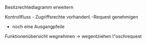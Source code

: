 Besitzrechtediagramm erweitern

Kontrollfluss - Zugriffsrechte vorhanden\\
-Request genehmigen
- noch eine Ausgangpfeile

Funktionenübersicht
 wegnehmen -> wegentziehen
 l"oschrequest
